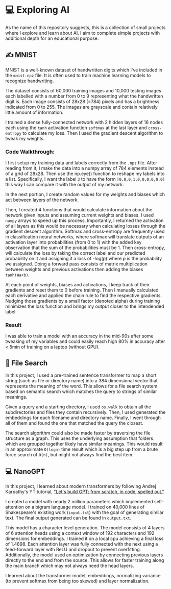 # 💻 Exploring AI 

As the name of this repository suggests, this is a collection of small projects where I explore and learn about AI. I aim to complete simple projects with additional depth for an educational purpose.

## ✍️ MNIST

MNIST is a well-known dataset of handwritten digits which I've included in the ``mnist.npz`` file. It is often used to train machine learning models to recognize handwriting.

The dataset consists of 60,000 training images and 10,000 testing images each labelled with a number from 0 to 9 representing what the handwritten digit is. Each image consists of 28x28 (=784) pixels and has a brightness indicated from 0 to 255. The images are grayscale and contain relatively little amount of information. 

I trained a dense fully-connected network with 2 hidden layers of 16 nodes each using the ``tanh`` activation function ``softmax`` at the last layer and ``cross-entropy`` to calculate my loss. Then I used the gradient descent algorithm to tweak my weights.

### Code Walkthrough:

I first setup my training data and labels correctly from the ``.npz`` file. After reading from it, I make the data into a numpy array of 784 elements instead of a grid of 28x28. Then use the np.eye() function to reshape my labels into a list. Specifically, I want the label ``3`` to have the form ``[0,0,0,1,0,0,0,0,0,0]`` this way I can compare it with the output of my network. 

In the next portion, I create random values for my weights and biases which act between layers of the network.

Then, I created 4 functions that would calculate information about the network given inputs and assuming current weights and biases. I used ``numpy`` arrays to speed up this process. Importantly, I returned the activation of all layers as this would be necessary when calculating losses through the gradient descent algorithm. Softmax and cross-entropy are frequently used in classification neural networks, where softmax will translate outputs of an activation layer into probabilities (from 0 to 1) with the added key observation that the sum of the probabilities must be 1. Then cross-entropy, will calculate the loss by taking the correct label and our predicted probability on it and assigning it a loss of -log(p) where p is the probability we assigned. Doing a forward pass consists of matrix multiplication between weights and previous activations then adding the biases ``tanh(Wa+b)``.

At each point of weights, biases and activations, I keep track of their gradients and reset them to 0 before training. Then I manually calculated each derivative and applied the chain rule to find the respective gradients. Nudging those gradients by a small factor (denoted alpha) during training minimizes the loss function and brings my output closer to the intendended label.

### Result

I was able to train a model with an accuracy in the mid-90s after some tweaking of my variables and could easily reach high 80% in accuracy after < 5min of training on a laptop (without GPU).

## 📁 File Search

In this project, I used a pre-trained sentence transformer to map a short string (such as file or directory name) into a 384 dimensional vector that represents the meaning of the word. This allows for a file search system based on semantic search which matches the query to strings of similar meanings.

Given a query and a starting directory, I used ``os.walk`` to obtain all the subdirectories and files they contain recursively. Then, I used generated the embeddings for each filename and directory name. Finally, I went through all of them and found the one that matched the query the closest.

The search algorithm could also be made faster by traversing the file structure as a graph. This uses the underlying assumption that folders which are grouped together likely have similar meanings. This would result in an approximate ``O(logn)`` time result which is a big step up from a brute force search of ``O(n)``, but might not always find the best item.

## 💻 NanoGPT

In this project, I learned about modern transformers by following Andrej Karpathy's YT tutorial, ["Let's build GPT: from scratch, in code, spelled out."](https://youtu.be/kCc8FmEb1nY)

I created a model with nearly 2 million parameters which implemented self-attention on a bigram language model. I trained on 40,000 lines of Shakespeare's existing work (``input.txt``) with the goal of generating similar text. The final output generated can be found in ``output.txt``.

This model has a character level generation. The model consists of 4 layers of 6 attention heads using a context window of 192 characters and 192 dimensions for embeddings. I trained it on a local cpu achieving a final loss of 1.4898. Each attention layer was fully connected with the next using a feed-forward layer with ReLU and dropout to prevent overfitting. Additionally, the model used an optimization by connecting previous layers directly to the end and from the source. This allows for faster training along the main branch which may not always need the head layers.

I learned about the transformer model, embeddings, normalizing variance (to prevent softmax from being too skewed) and layer normalization.